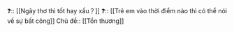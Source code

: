 ❓:: [[Ngây thơ thì tốt hay xấu？]]
❓:: [[Trẻ em vào thời điểm nào thì có thể nói về sự bất công]]
Chủ đề:: [[Tổn thương]]
